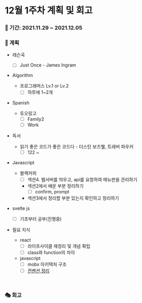 # 12월 1주차 계획 및 회고

### 📆 기간: 2021.11.29 ~ 2021.12.05

### 📑 계획

- 레슨곡

  - [ ] Just Once - James Ingram
- Algorithm

  - 프로그래머스 Lv.1 or Lv.2
    - [ ] 하루에 1~2개
- Spanish
  - 듀오링고
    - [ ] Family2
    - [ ] Work
- 독서
  - 읽기 좋은 코드가 좋은 코드다 - 더스틴 보즈웰, 트레버 파우커
    - [ ] 122 ~
- Javascript
  - 블랙커피
    - [ ] 섹션4. 웹서버를 띄우고, api를 요청하여 메뉴판을 관리하기
    - 섹션2에서 배운 부분 정리하기
      - [ ] confirm, prompt
    - 섹션3에서 정리할 부분 있는지 확인하고 정리하기
- svelte js
  - [ ] 기초부터 공부(진행중)
- 필요 지식
  - react
    - [ ] 라이프사이클 재정리 및 개념 확립
    - [ ] class와 function의 차이
  - javascript
    - [ ] mobx 아키텍처 구조
    - [ ] [컨벤션 정리](https://angelplayer.tistory.com/111)

<br/>

### 🎭 회고
